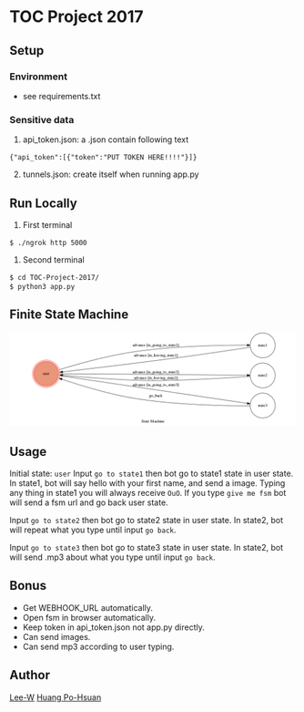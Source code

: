 TOC Project 2017
===

## Setup
### Environment
+ see requirements.txt

### Sensitive data
1. api_token.json: a .json contain following text
```
{"api_token":[{"token":"PUT TOKEN HERE!!!!"}]}
```
2. tunnels.json: create itself when running app.py

## Run Locally
1. First terminal
```
$ ./ngrok http 5000
```
1. Second terminal
```
$ cd TOC-Project-2017/
$ python3 app.py
```

## Finite State Machine
![fsm](./img/show-fsm.png)

## Usage
Initial state: `user`
Input `go to state1` then bot go to state1 state in user state.
In state1, bot will say hello with your first name, and send a image.
Typing any thing in state1 you will always receive `OuO`.
If you type `give me fsm` bot will send a fsm url and go back user state.

Input `go to state2` then bot go to state2 state in user state.
In state2, bot will repeat what you type until input `go back`.

Input `go to state3` then bot go to state3 state in user state.
In state2, bot will send .mp3 about what you type until input `go back`.

## Bonus
+ Get WEBHOOK_URL automatically.
+ Open fsm in browser automatically.
+ Keep token in api_token.json not app.py directly.
+ Can send images.
+ Can send mp3 according to user typing.

## Author
[Lee-W](https://github.com/Lee-W)
[Huang Po-Hsuan](https://github.com/aben20807)
